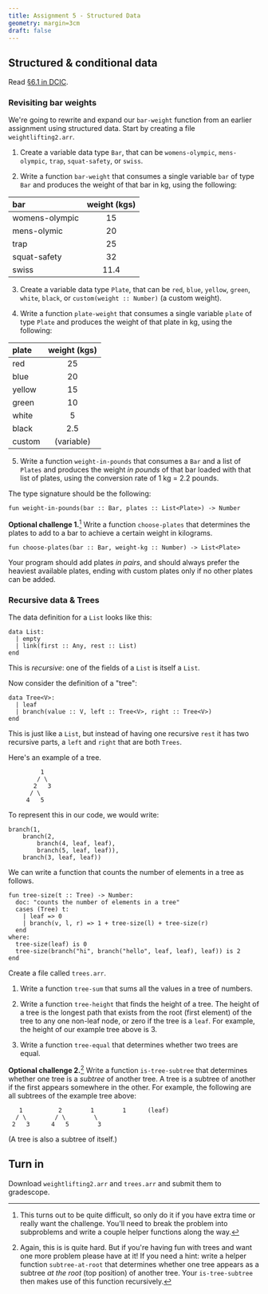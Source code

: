 ```yaml
---
title: Assignment 5 - Structured Data
geometry: margin=3cm
draft: false
---
```



## Structured & conditional data

Read [§6.1 in DCIC](https://dcic-world.org/2023-02-21/intro-struct-data.html).

### Revisiting bar weights

We're going to rewrite and expand our `bar-weight` function from an earlier assignment using structured data. Start by creating a file `weightlifting2.arr`.


1. Create a variable data type `Bar`, that can be `womens-olympic`, `mens-olympic`, `trap`, `squat-safety`, or `swiss`.

2. Write a function `bar-weight` that consumes a single variable `bar` of type `Bar` and produces the weight of that bar in kg, using the following:

|bar    | weight (kgs)|
|:-----| :---------: |
| womens-olympic| 15|
| mens-olymic | 20 |
| trap | 25 |
| squat-safety| 32 |
| swiss | 11.4 |

3. Create a variable data type `Plate`, that can be `red`, `blue`, `yellow`, `green`, `white`, `black`, or `custom(weight :: Number)` (a custom weight).

4. Write a function `plate-weight` that consumes a single variable `plate` of type `Plate` and produces the weight of that plate in kg, using the following:

|plate| weight (kgs)|
|:----|:-----:|
| red |   25  |
|blue |   20  |
|yellow| 15   |
| green | 10  |
| white | 5   |
| black | 2.5 |
| custom|(variable)| 


5. Write a function `weight-in-pounds` that consumes a `Bar` and a list of `Plates` and produces the weight _in pounds_ of that bar loaded with that list of plates, using the conversion rate of 1 kg = 2.2 pounds.

The type signature should be the following:

```fun weight-in-pounds(bar :: Bar, plates :: List<Plate>) -> Number```

__Optional challenge 1.__[^1] Write a function `choose-plates` that determines the plates to add to a bar to achieve a certain weight in kilograms. 

```fun choose-plates(bar :: Bar, weight-kg :: Number) -> List<Plate>```

Your program should add plates _in pairs_, and should always prefer the heaviest available plates, ending with custom plates only if no other plates can be added.

[^1]: This turns out to be quite difficult, so only do it if you have extra time or really want the challenge. You'll need to break the problem into subproblems and write a couple helper functions along the way.

### Recursive data & Trees

The data definition for a `List` looks like this:

```
data List:
  | empty
  | link(first :: Any, rest :: List)
end
```

This is _recursive_: one of the fields of a `List` is itself a `List`.


Now consider the definition of a "tree":

```
data Tree<V>:
  | leaf
  | branch(value :: V, left :: Tree<V>, right :: Tree<V>)
end
```

This is just like a `List`, but instead of having one recursive `rest` it has two recursive parts, a `left` and `right` that are both `Trees`.

Here's an example of a tree.
```
         1
        / \
       2   3
      / \
     4   5
```

To represent this in our code, we would write:

```
branch(1,
	branch(2,
		branch(4, leaf, leaf),
		branch(5, leaf, leaf)),
	branch(3, leaf, leaf))
```

We can write a function that counts the number of elements in a tree as follows.

```
fun tree-size(t :: Tree) -> Number:
  doc: "counts the number of elements in a tree"
  cases (Tree) t:
    | leaf => 0
    | branch(v, l, r) => 1 + tree-size(l) + tree-size(r)
  end
where:
  tree-size(leaf) is 0
  tree-size(branch("hi", branch("hello", leaf, leaf), leaf)) is 2
end
```

Create a file called `trees.arr`.

1. Write a function `tree-sum` that sums all the values in a tree of numbers.

2. Write a function `tree-height` that finds the height of a tree. The height of a tree is the longest path that exists from the root (first element) of the tree to any one non-leaf node, or zero if the tree is a `leaf`. For example, the height of our example tree above is 3.

3. Write a function `tree-equal` that determines whether two trees are equal.

__Optional challenge 2.__[^2] Write a function `is-tree-subtree` that determines whether one tree is a _subtree_ of another tree. A tree is a subtree of another if the first appears somewhere in the other. For example, the following are all subtrees of the example tree above:

```
   1          2        1        1      (leaf)
  / \        / \        \       
 2   3      4   5        3       
```

(A tree is also a subtree of itself.)

[^2]: Again, this is is quite hard. But if you're having fun with trees and want one more problem please have at it! If you need a hint: write a helper function `subtree-at-root` that determines whether one tree appears as a subtree _at the root_ (top position) of another tree. Your `is-tree-subtree` then makes use of this function recursively.



## Turn in

Download `weightlifting2.arr` and `trees.arr` and submit them to gradescope.